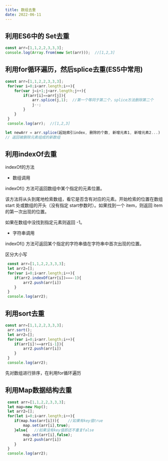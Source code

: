 ```yaml
---
title: 数组去重
date: 2022-06-11
---
```


## 利用ES6中的 Set去重

```jsx
const arr=[1,1,2,2,3,3,3];
console.log(Array.from(new Set(arr)));  //[1,2,3]
```

## 利用for循环遍历，然后splice去重(ES5中常用)

```jsx
const arr=[1,1,2,2,3,3,3];
 for(var i=0;i<arr.length;i++){
    for(var j=i+1;j<arr.length;j++){
        if(arr[i]==arr[j]){  
            arr.splice(j,1);  //第一个等同于第二个，splice方法删除第二个
            j--;
        }
    }
 }
 console.log(arr);  //[1,2,3]
```

```jsx
let newArr = arr.splice(起始索引index, 删除的个数, 新增元素1, 新增元素2...)   
// 返回被删除元素组成的新数组
```

## 利用indexOf去重

indexOf的方法

- 数组调用

indexOf() 方法可返回数组中某个指定的元素位置。

该方法将从头到尾地检索数组，看它是否含有对应的元素。开始检索的位置在数组 start 处或数组的开头（没有指定 start参数时）。如果找到一个 item，则返回 item 的第一次出现的位置。

如果在数组中没找到指定元素则返回 -1。

- 字符串调用

indexOf() 方法可返回某个指定的字符串值在字符串中首次出现的位置。

区分大小写

```jsx
 const arr=[1,1,2,2,3,3,3];
 let arr2=[];
 for(var i=0;i<arr.length;i++){
    if(arr2.indexOf(arr[i])===-1){
        arr2.push(arr[i])
    }
 }
 console.log(arr2);
```

## 利用sort去重

```jsx
const arr=[1,1,2,2,3,3,3];
 arr.sort();
 let arr2=[];
 for(var i=0;i<arr.length;i++){
    if(arr[i]!==arr[i-1]){
        arr2.push(arr[i])
    }
 }
 console.log(arr2);
```

先对数组进行排序，在利用for循环遍历

## 利用Map数据结构去重

```jsx
 const arr=[1,1,2,2,3,3,3];
 let map=new Map();
 let arr2=[];
 for(let i=0;i<arr.length;i++){
    if(map.has(arr[i])){    //如果有key值true
        map.set(arr[i],true);
    }else{   //如果没有key值即还不重复false
        map.set(arr[i],false);
        arr2.push(arr[i])
    }
 }
 console.log(arr2);
```